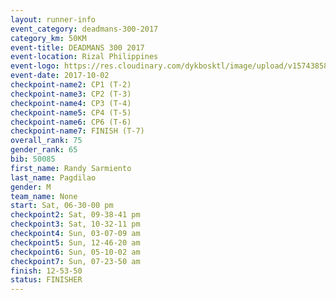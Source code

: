 ```yaml
---
layout: runner-info 
event_category: deadmans-300-2017 
category_km: 50KM 
event-title: DEADMANS 300 2017 
event-location: Rizal Philippines 
event-logo: https://res.cloudinary.com/dykbosktl/image/upload/v1574385898/Logo/2017-DM300-Logo_ljecaw.jpg 
event-date: 2017-10-02 
checkpoint-name2: CP1 (T-2) 
checkpoint-name3: CP2 (T-3) 
checkpoint-name4: CP3 (T-4) 
checkpoint-name5: CP4 (T-5) 
checkpoint-name6: CP6 (T-6) 
checkpoint-name7: FINISH (T-7) 
overall_rank: 75
gender_rank: 65
bib: 50085
first_name: Randy Sarmiento
last_name: Pagdilao
gender: M
team_name: None
start: Sat, 06-30-00 pm
checkpoint2: Sat, 09-38-41 pm
checkpoint3: Sat, 10-32-11 pm
checkpoint4: Sun, 03-07-09 am
checkpoint5: Sun, 12-46-20 am
checkpoint6: Sun, 05-10-02 am
checkpoint7: Sun, 07-23-50 am
finish: 12-53-50
status: FINISHER
---
```

